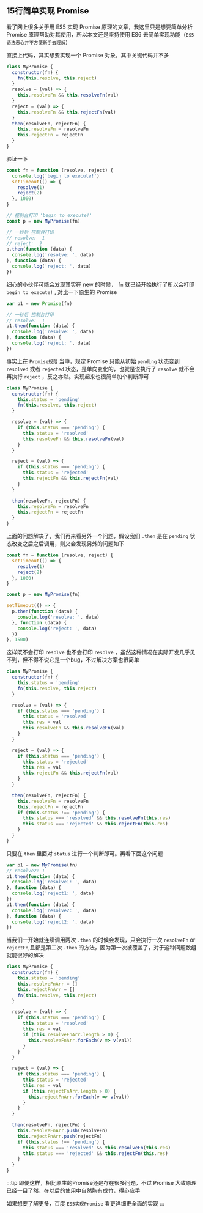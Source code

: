 ## 15行简单实现 Promise

看了网上很多关于用 ES5 实现 Promise 原理的文章，我这里只是想要简单分析 Promise 原理帮助对其使用，所以本文还是坚持使用 ES6 去简单实现功能（`ES5 语法恶心并不方便新手去理解`）

直接上代码，其实想要实现一个 Promise 对象，其中关键代码并不多

```js
class MyPromise {
  constructor(fn) {
    fn(this.resolve, this.reject)
  }
  resolve = (val) => {
    this.resolveFn && this.resolveFn(val)
  }
  reject = (val) => {
    this.resolveFn && this.rejectFn(val)
  }
  then(resolveFn, rejectFn) {
    this.resolveFn = resolveFn
    this.rejectFn = rejectFn
  }
}
```

验证一下

```js
const fn = function (resolve, reject) {
  console.log('begin to execute!')
  setTimeout(() => {
    resolve(1)
    reject(2)
  }, 1000)
}

// 控制台打印 'begin to execute!'
const p = new MyPromise(fn)

// 一秒后 控制台打印
// resolve:  1
// reject:  2
p.then(function (data) {
  console.log('resolve: ', data)
}, function (data) {
  console.log('reject: ', data)
})
```

细心的小伙伴可能会发现其实在 new 的时候， `fn` 就已经开始执行了所以会打印  `begin to execute!` , 对比一下原生的 Promise

```js
var p1 = new Promise(fn)

// 一秒后 控制台打印
// resolve:  1
p1.then(function (data) {
  console.log('resolve: ', data)
}, function (data) {
  console.log('reject: ', data)
})
```

事实上在 `Promise规范` 当中，规定 Promise 只能从初始 `pending` 状态变到 `resolved` 或者 `rejected` 状态，是单向变化的，也就是说执行了 `resolve` 就不会再执行 `reject` ，反之亦然。实现起来也很简单加个判断即可

```js
class MyPromise {
  constructor(fn) {
    this.status = 'pending'
    fn(this.resolve, this.reject)
  }

  resolve = (val) => {
    if (this.status === 'pending') {
      this.status = 'resolved'
      this.resolveFn && this.resolveFn(val)
    }
  }

  reject = (val) => {
    if (this.status === 'pending') {
      this.status = 'rejected'
      this.rejectFn && this.rejectFn(val)
    }
  }

  then(resolveFn, rejectFn) {
    this.resolveFn = resolveFn
    this.rejectFn = rejectFn
  }
}
```

上面的问题解决了，我们再来看另外一个问题，假设我们 `.then` 是在 `pending` 状态改变之后之后调用，则又会发现另外的问题如下

```js
const fn = function (resolve, reject) {
  setTimeout(() => {
    resolve(1)
    reject(2)
  }, 1000)
}

const p = new MyPromise(fn)

setTimeout(() => {
  p.then(function (data) {
    console.log('resolve: ', data)
  }, function (data) {
    console.log('reject: ', data)
  })
}, 1500)
```

这样既不会打印 `resolve` 也不会打印 `resolve` ，虽然这种情况在实际开发几乎见不到，但不得不说它是一个bug，不过解决方案也很简单

```js
class MyPromise {
  constructor(fn) {
    this.status = 'pending'
    fn(this.resolve, this.reject)
  }

  resolve = (val) => {
    if (this.status === 'pending') {
      this.status = 'resolved'
      this.res = val
      this.resolveFn && this.resolveFn(val)
    }
  }

  reject = (val) => {
    if (this.status === 'pending') {
      this.status = 'rejected'
      this.res = val
      this.rejectFn && this.rejectFn(val)
    }
  }

  then(resolveFn, rejectFn) {
    this.resolveFn = resolveFn
    this.rejectFn = rejectFn
    if (this.status !== 'pending') {
      this.status === 'resolved' && this.resolveFn(this.res)
      this.status === 'rejected' && this.rejectFn(this.res)
    }
  }
}
```

只要在 `then` 里面对 `status` 进行一个判断即可。再看下面这个问题

```js
var p1 = new MyPromise(fn)
// resolve2: 1
p1.then(function (data) {
  console.log('resolve1: ', data)
}, function (data) {
  console.log('reject1: ', data)
})
p1.then(function (data) {
  console.log('resolve2: ', data)
}, function (data) {
  console.log('reject2: ', data)
})
```

当我们一开始就连续调用两次 `.then` 的时候会发现，只会执行一次 `resolveFn` or `rejectFn`,且都是第二次 `.then` 的方法，因为第一次被覆盖了，对于这种问题数组就能很好的解决

```js
class MyPromise {
  constructor(fn) {
    this.status = 'pending'
    this.resolveFnArr = []
    this.rejectFnArr = []
    fn(this.resolve, this.reject)
  }

  resolve = (val) => {
    if (this.status === 'pending') {
      this.status = 'resolved'
      this.res = val
      if (this.resolveFnArr.length > 0) {
        this.resolveFnArr.forEach(v => v(val))
      }
    }
  }

  reject = (val) => {
    if (this.status === 'pending') {
      this.status = 'rejected'
      this.res = val
      if (this.rejectFnArr.length > 0) {
        this.rejectFnArr.forEach(v => v(val))
      }
    }
  }

  then(resolveFn, rejectFn) {
    this.resolveFnArr.push(resolveFn)
    this.rejectFnArr.push(rejectFn)
    if (this.status !== 'pending') {
      this.status === 'resolved' && this.resolveFn(this.res)
      this.status === 'rejected' && this.rejectFn(this.res)
    }
  }
}
```

:::tip
即便这样，相比原生的Promise还是存在很多问题，不过 Promise 大致原理已经一目了然，在以后的使用中自然胸有成竹，得心应手

如果想要了解更多，百度 `ES5实现Promise` 看更详细更全面的实现
:::
